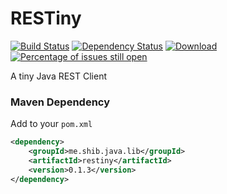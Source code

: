 # RESTiny
[![Build Status](https://travis-ci.org/shibme/restiny.svg)](https://travis-ci.org/shibme/restiny)
[![Dependency Status](https://www.versioneye.com/user/projects/57231512ba37ce004309ecca/badge.svg?style=flat)](https://www.versioneye.com/user/projects/57231512ba37ce004309ecca)
[![Download](https://api.bintray.com/packages/shibme/maven/restiny/images/download.svg)](https://bintray.com/shibme/maven/restiny/_latestVersion)
[![Percentage of issues still open](http://isitmaintained.com/badge/open/shibme/restiny.svg)](http://isitmaintained.com/project/shibme/restiny "Percentage of issues still open")

A tiny Java REST Client

### Maven Dependency
Add to your `pom.xml`
```xml
<dependency>
	<groupId>me.shib.java.lib</groupId>
	<artifactId>restiny</artifactId>
	<version>0.1.3</version>
</dependency>
```
